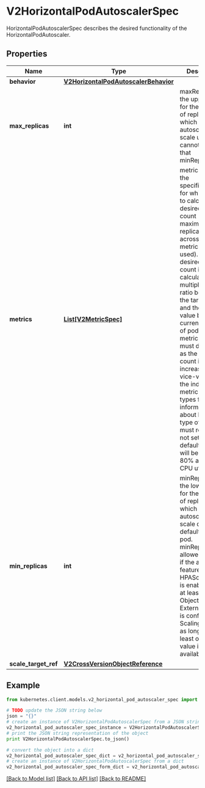 # V2HorizontalPodAutoscalerSpec

HorizontalPodAutoscalerSpec describes the desired functionality of the HorizontalPodAutoscaler.

## Properties

Name | Type | Description | Notes
------------ | ------------- | ------------- | -------------
**behavior** | [**V2HorizontalPodAutoscalerBehavior**](V2HorizontalPodAutoscalerBehavior.md) |  | [optional] 
**max_replicas** | **int** | maxReplicas is the upper limit for the number of replicas to which the autoscaler can scale up. It cannot be less that minReplicas. | 
**metrics** | [**List[V2MetricSpec]**](V2MetricSpec.md) | metrics contains the specifications for which to use to calculate the desired replica count (the maximum replica count across all metrics will be used).  The desired replica count is calculated multiplying the ratio between the target value and the current value by the current number of pods.  Ergo, metrics used must decrease as the pod count is increased, and vice-versa.  See the individual metric source types for more information about how each type of metric must respond. If not set, the default metric will be set to 80% average CPU utilization. | [optional] 
**min_replicas** | **int** | minReplicas is the lower limit for the number of replicas to which the autoscaler can scale down.  It defaults to 1 pod.  minReplicas is allowed to be 0 if the alpha feature gate HPAScaleToZero is enabled and at least one Object or External metric is configured.  Scaling is active as long as at least one metric value is available. | [optional] 
**scale_target_ref** | [**V2CrossVersionObjectReference**](V2CrossVersionObjectReference.md) |  | 

## Example

```python
from kubernetes.client.models.v2_horizontal_pod_autoscaler_spec import V2HorizontalPodAutoscalerSpec

# TODO update the JSON string below
json = "{}"
# create an instance of V2HorizontalPodAutoscalerSpec from a JSON string
v2_horizontal_pod_autoscaler_spec_instance = V2HorizontalPodAutoscalerSpec.from_json(json)
# print the JSON string representation of the object
print V2HorizontalPodAutoscalerSpec.to_json()

# convert the object into a dict
v2_horizontal_pod_autoscaler_spec_dict = v2_horizontal_pod_autoscaler_spec_instance.to_dict()
# create an instance of V2HorizontalPodAutoscalerSpec from a dict
v2_horizontal_pod_autoscaler_spec_form_dict = v2_horizontal_pod_autoscaler_spec.from_dict(v2_horizontal_pod_autoscaler_spec_dict)
```
[[Back to Model list]](../README.md#documentation-for-models) [[Back to API list]](../README.md#documentation-for-api-endpoints) [[Back to README]](../README.md)


